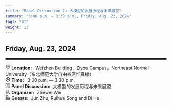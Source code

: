 ```yaml
---
title: "Panel Discussion 2: 大模型的发展历程与未来展望"
summary: "3:00 p.m. — 3:30 p.m., Friday, Aug. 23, 2024"
tags: "k1"
weight: 13
---
```


Friday, Aug. 23, 2024
------


<hr style="border: 0; border-top: 5px solid;">

<!-- <div class="tip">
    <img class="icon" src="/static/images/mdy.jpg" />
    SessionKenote Speech: <span class="font-bold" style="font-size:120%">Optimal Transport in Machine Learning</span>
</div> -->

<div class="tip">
    <img class="icon" src="/icon/didian.png" />
    <b>Location: </b>&nbsp;
    Weizhen Building，Ziyou Campus，Northeast Normal University（东北师范大学自由校区惟真楼）
</div>

<div class="tip">
    <img class="icon" src="/icon/shizhong.png" />
    <b>Time: </b>&nbsp;
    3:00 p.m. — 3:30 p.m.
</div>

<div class="tip">
    <img class="icon" src="/icon/schedule.png" />
    <b>Panel Discussion:</b>&nbsp;
    大模型的发展历程与未来展望
</div>

<div class="tip">
    <img class="icon" src="/icon/lingdao.png" />
    <b>Organizer:</b>&nbsp;
    Zhewei Wei
</div>

<div class="tip">
    <img class="icon" src="/icon/yanjiang.png" />
    <b>Guests:</b>&nbsp;
    Jun Zhu, Ruihua Song and Di He
</div>

<style>

.tip{}

.icon {
    width: 15px;
}

.row {
    padding: 10px; 
    height: auto; 
    border-bottom-width: 2px; 
    border-style: solid; 
    border-color: #E4E7ED; 
    padding-bottom: 20px; 
    padding-top: 20px;
    display: flex; 
    text-align: justify;
}

.left {
    min-width: 150px !important;
    text-align: center;
}

.avatar {
    width: 120px;
    height: 160px;
    max-width: 100%;
    border-radius: 10px;
}

.right {
    margin-left: 10px; 
    max-width: 80%;
}


.font-small {
    /* font-size: 16px; */
    text-align: left;
}

.font-bold {
    font-weight: bold;
}

.institute {
    font-size: 18px;
    color: #333;
    margin-bottom: 10px;
}
</style>

